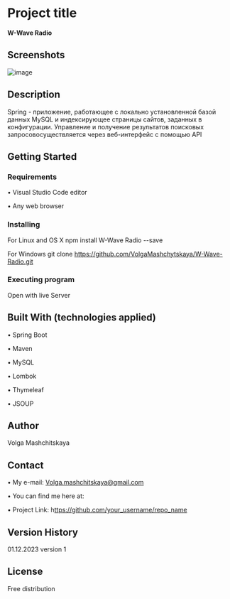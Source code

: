 # Project title
**W-Wave Radio**


## Screenshots

![image](https://github.com/VolgaMashchytskaya/W-Wave-Radio/assets/114110179/eed8aa9e-e09b-4cf8-8173-e24fd65b1516)

 
## Description

Spring - приложение, работающее с локально установленной базой данных MySQL и индексирующее страницы сайтов, заданных в конфигурации. 
Управление и получение результатов поисковых запросовосуществляется через веб-интерфейс с помощью API


## Getting Started

### Requirements

• Visual Studio Code editor

• Any web browser


### Installing

For Linux and OS X
npm install W-Wave Radio --save

For Windows
git clone https://github.com/VolgaMashchytskaya/W-Wave-Radio.git


### Executing program

Open with live Server


## Built With (technologies applied) 

•  Spring Boot

•  Maven

•  MySQL

•  Lombok

•  Thymeleaf

•  JSOUP


## Author 

Volga Mashchitskaya


## Contact

•  My e-mail: Volga.mashchitskaya@gmail.com

•  You can find me here at: 

•  Project Link:  h[ttps://github.com/your_username/repo_name](https://github.com/VolgaMashchytskaya/W-Wave-Radio)


## Version History

01.12.2023 version 1


## License

Free distribution

